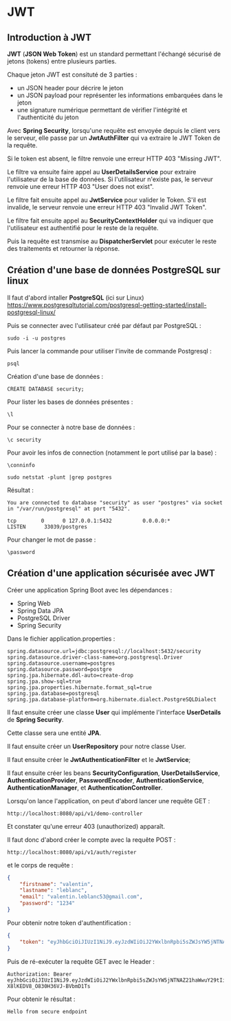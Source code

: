 # JWT

## Introduction à JWT

**JWT** (**JSON Web Token**) est un standard permettant l'échangé sécurisé de jetons (tokens) entre plusieurs parties.

Chaque jeton JWT est consituté de 3 parties :

- un JSON header pour décrire le jeton
- un JSON payload pour représenter les informations embarquées dans le jeton
- une signature numérique permettant de vérifier l'intégrité et l'authenticité du jeton

Avec **Spring Security**, lorsqu'une requête est envoyée depuis le client vers le serveur, elle passe par un **JwtAuthFilter** qui va extraire le JWT Token de la requête. 

Si le token est absent, le filtre renvoie une erreur HTTP 403 "Missing JWT".

Le filtre va ensuite faire appel au **UserDetailsService** pour extraire l'utilisateur de la base de données. Si l'utilisateur n'existe pas, le serveur renvoie une erreur HTTP 403 "User does not exist".

Le filtre fait ensuite appel au **JwtService** pour valider le Token. S'il est invalide, le serveur renvoie une erreur HTTP 403 "Invalid JWT Token".

Le filtre fait ensuite appel au **SecurityContextHolder** qui va indiquer que l'utilisateur est authentifié pour le reste de la requête.

Puis la requête est transmise au **DispatcherServlet** pour exécuter le reste des traitements et retourner la réponse.

## Création d'une base de données PostgreSQL sur linux

Il faut d'abord intaller **PostgreSQL** (ici sur Linux) https://www.postgresqltutorial.com/postgresql-getting-started/install-postgresql-linux/

Puis se connecter avec l'utilisateur créé par défaut par PostgreSQL :

```
sudo -i -u postgres
```

Puis lancer la commande pour utiliser l'invite de commande Postgresql :

```
psql
```

Création d'une base de données : 

```
CREATE DATABASE security;
```

Pour lister les bases de données présentes :

```
\l
```

Pour se connecter à notre base de données :

```
\c security
```

Pour avoir les infos de connection (notamment le port utilisé par la base) :

```
\conninfo
```

```
sudo netstat -plunt |grep postgres
```

Résultat :

```
You are connected to database "security" as user "postgres" via socket in "/var/run/postgresql" at port "5432".
```

```
tcp        0      0 127.0.0.1:5432          0.0.0.0:*               LISTEN      33039/postgres
```

Pour changer le mot de passe :

```
\password
```

## Création d'une application sécurisée avec JWT

Créer une application Spring Boot avec les dépendances :

- Spring Web
- Spring Data JPA
- PostgreSQL Driver
- Spring Security

Dans le fichier application.properties :

```properties
spring.datasource.url=jdbc:postgresql://localhost:5432/security
spring.datasource.driver-class-name=org.postgresql.Driver
spring.datasource.username=postgres
spring.datasource.password=postgre
spring.jpa.hibernate.ddl-auto=create-drop
spring.jpa.show-sql=true
spring.jpa.properties.hibernate.format_sql=true
spring.jpa.database=postgresql
spring.jpa.database-platform=org.hibernate.dialect.PostgreSQLDialect
```

Il faut ensuite créer une classe **User** qui implémente l'interface **UserDetails** de **Spring Security**.

Cette classe sera une entité **JPA**.

Il faut ensuite créer un **UserRepository** pour notre classe User.

Il faut ensuite créer le **JwtAuthenticationFilter** et le **JwtService**;

Il faut ensuite créer les beans **SecurityConfiguration**, **UserDetailsService**, **AuthenticationProvider**, **PasswordEncoder**, **AuthenticationService**, **AuthenticationManager**, et **AuthenticationController**.

Lorsqu'on lance l'application, on peut d'abord lancer une requête GET :

```
http://localhost:8080/api/v1/demo-controller
```

Et constater qu'une erreur 403 (unauthorized) apparaît.

Il faut donc d'abord créer le compte avec la requête POST :

```
http://localhost:8080/api/v1/auth/register
```

et le corps de requête :

```json
{
    "firstname": "valentin",
    "lastname": "leblanc",
    "email": "valentin.leblanc53@gmail.com",
    "password": "1234"
}
```

Pour obtenir notre token d'authentification :

```json
{
    "token": "eyJhbGciOiJIUzI1NiJ9.eyJzdWIiOiJ2YWxlbnRpbi5sZWJsYW5jNTNAZ21haWwuY29tIiwiaWF0IjoxNjg4MDcyMzkxLCJleHAiOjE2ODgwNzM4MzF9.tTweJwUDxd9x1Ge6jd3HAO9yNHk5QC6VPIf8jSFDKOw"
}
```

Puis de ré-exécuter la requête GET avec le Header :

```properties
Authorization: Bearer eyJhbGciOiJIUzI1NiJ9.eyJzdWIiOiJ2YWxlbnRpbi5sZWJsYW5jNTNAZ21haWwuY29tIiwiaWF0IjoxNjg4MDcxODkwLCJleHAiOjE2ODgwNzMzMzB9.nmDvfV2iBKzuw1B-X8lKEDV8_O830H36VJ-BVbmD1Ts
```

Pour obtenir le résultat :

```
Hello from secure endpoint
```

